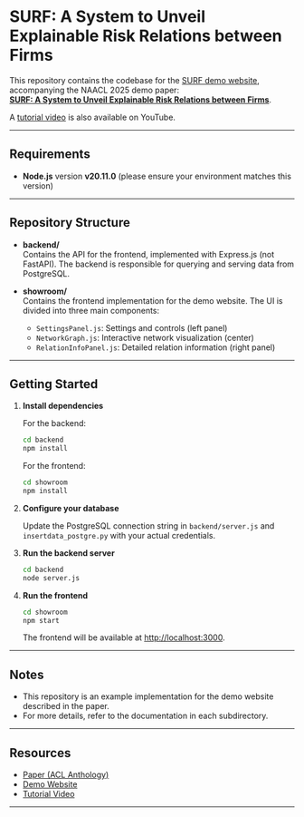 # SURF: A System to Unveil Explainable Risk Relations between Firms

This repository contains the codebase for the [SURF demo website](https://surf-firm-risk-relations.onrender.com/), accompanying the NAACL 2025 demo paper:  
**[SURF: A System to Unveil Explainable Risk Relations between Firms](https://aclanthology.org/2025.naacl-demo.22/)**.

A [tutorial video](https://www.youtube.com/watch?v=HobCyNgR9T0) is also available on YouTube.

---

## Requirements

- **Node.js** version **v20.11.0** (please ensure your environment matches this version)

---

## Repository Structure

- **backend/**  
  Contains the API for the frontend, implemented with Express.js (not FastAPI). The backend is responsible for querying and serving data from PostgreSQL.

- **showroom/**  
  Contains the frontend implementation for the demo website. The UI is divided into three main components:
  - `SettingsPanel.js`: Settings and controls (left panel)
  - `NetworkGraph.js`: Interactive network visualization (center)
  - `RelationInfoPanel.js`: Detailed relation information (right panel)

---

## Getting Started

1. **Install dependencies**

   For the backend:
   ```sh
   cd backend
   npm install
   ```

   For the frontend:
   ```sh
   cd showroom
   npm install
   ```

2. **Configure your database**

   Update the PostgreSQL connection string in `backend/server.js` and `insertdata_postgre.py` with your actual credentials.

3. **Run the backend server**

   ```sh
   cd backend
   node server.js
   ```

4. **Run the frontend**

   ```sh
   cd showroom
   npm start
   ```

   The frontend will be available at [http://localhost:3000](http://localhost:3000).

---

## Notes

- This repository is an example implementation for the demo website described in the paper.
- For more details, refer to the documentation in each subdirectory.

---

## Resources

- [Paper (ACL Anthology)](https://aclanthology.org/2025.naacl-demo.22/)
- [Demo Website](https://surf-firm-risk-relations.onrender.com/)
- [Tutorial Video](https://www.youtube.com/watch?v=HobCyNgR9T0)

---
